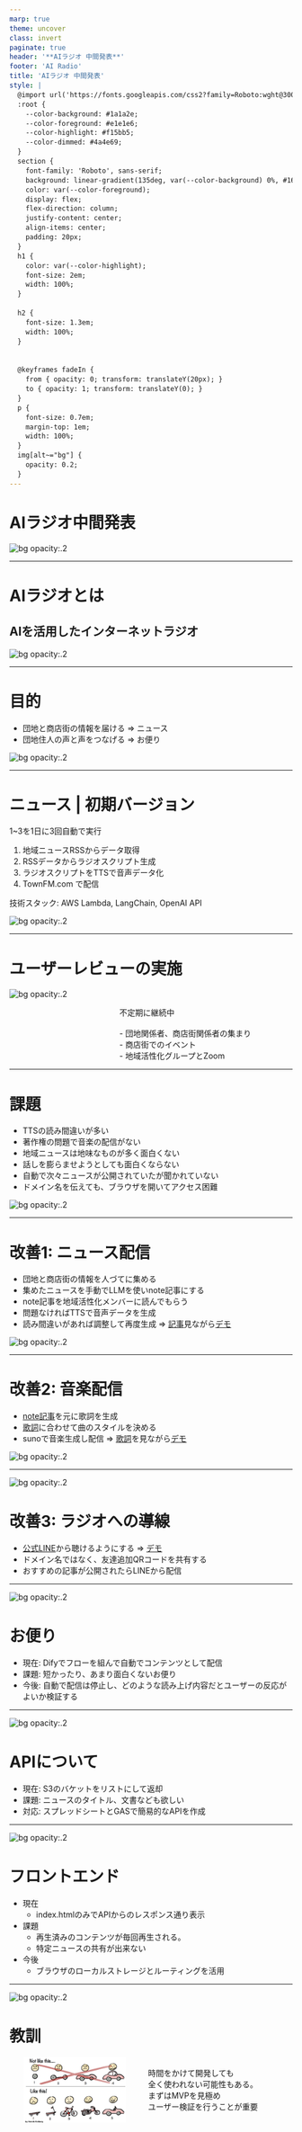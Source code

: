 ```yaml
---
marp: true
theme: uncover
class: invert
paginate: true
header: '**AIラジオ 中間発表**'
footer: 'AI Radio'
title: 'AIラジオ 中間発表'
style: |
  @import url('https://fonts.googleapis.com/css2?family=Roboto:wght@300;400;700&display=swap');
  :root {
    --color-background: #1a1a2e;
    --color-foreground: #e1e1e6;
    --color-highlight: #f15bb5;
    --color-dimmed: #4a4e69;
  }
  section {
    font-family: 'Roboto', sans-serif;
    background: linear-gradient(135deg, var(--color-background) 0%, #16213e 100%);
    color: var(--color-foreground);
    display: flex;
    flex-direction: column;
    justify-content: center;
    align-items: center;
    padding: 20px;
  }
  h1 {
    color: var(--color-highlight);
    font-size: 2em;
    width: 100%;
  }

  h2 {
    font-size: 1.3em;
    width: 100%;
  }

  
  @keyframes fadeIn {
    from { opacity: 0; transform: translateY(20px); }
    to { opacity: 1; transform: translateY(0); }
  }
  p {
    font-size: 0.7em;
    margin-top: 1em;
    width: 100%;
  }
  img[alt~="bg"] {
    opacity: 0.2;
  }
---
```


<!-- _class: lead -->
# AIラジオ中間発表

![bg opacity:.2](https://images.unsplash.com/photo-1620712943543-bcc4688e7485)

---

# AIラジオとは

## AIを活用したインターネットラジオ

![bg opacity:.2](https://images.unsplash.com/photo-1620712943543-bcc4688e7485)

---

# 目的

- 団地と商店街の情報を届ける => ニュース
- 団地住人の声と声をつなげる => お便り

![bg opacity:.2](https://images.unsplash.com/photo-1620712943543-bcc4688e7485)

---

# ニュース | 初期バージョン

1~3を1日に3回自動で実行

1. 地域ニュースRSSからデータ取得
2. RSSデータからラジオスクリプト生成
3. ラジオスクリプトをTTSで音声データ化
4. TownFM.com で配信

技術スタック: AWS Lambda, LangChain, OpenAI API

![bg opacity:.2](https://images.unsplash.com/photo-1620712943543-bcc4688e7485)

---

# ユーザーレビューの実施

![bg opacity:.2](https://images.unsplash.com/photo-1620712943543-bcc4688e7485)

<section class="flex-slide">
  <div class="flex-container">
    <img src="../img/IMG_7860.jpeg" alt="" style="width: 30%; height: auto;">
    <div class="text-container">
    不定期に継続中 <br><br>
    - 団地関係者、商店街関係者の集まり <br>
    - 商店街でのイベント <br>
    - 地域活性化グループとZoom <br>
    </div>
  </div>
</section>

<style>
.flex-slide {
  display: flex;
  align-items: center;
  justify-content: center;
}

.flex-container {
  display: flex;
  align-items: center;
  justify-content: space-between;
  width: 90%;
}

.flex-container img {
  width: 30%;
  height: auto;
  margin-right: 20px;
}

.flex-container div {
  width: 65%;
  padding-left: 20px;
}

.text-container {
  width: 65%;
  padding-left: 20px;
  text-align: left; /* テキストを左揃えにする */
}
</style>

---

# 課題

- TTSの読み間違いが多い
- 著作権の問題で音楽の配信がない
- 地域ニュースは地味なものが多く面白くない
- 話しを膨らませようとしても面白くならない
- 自動で次々ニュースが公開されていたが聞かれていない
- ドメイン名を伝えても、ブラウザを開いてアクセス困難

![bg opacity:.2](https://images.unsplash.com/photo-1620712943543-bcc4688e7485)

---

# 改善1: ニュース配信

- 団地と商店街の情報を人づてに集める
- 集めたニュースを手動でLLMを使いnote記事にする
- note記事を地域活性化メンバーに読んでもらう
- 問題なければTTSで音声データを生成
- 読み間違いがあれば調整して再度生成 => [記事](https://note.com/townfm/n/ncfbb19647034)見ながら[デモ](https://townfm.com/)

![bg opacity:.2](https://images.unsplash.com/photo-1620712943543-bcc4688e7485)

---

# 改善2: 音楽配信

- [note記事](https://note.com/townfm/n/ncfbb19647034)を元に歌詞を生成
- [歌詞](https://note.com/townfm/n/ncfbb19647034#f2974846-3feb-4ac1-ac17-a9b7ab9968c8)に合わせて曲のスタイルを決める
- sunoで音楽生成し配信 => [歌詞](https://note.com/townfm/n/ncfbb19647034#f2974846-3feb-4ac1-ac17-a9b7ab9968c8)を見ながら[デモ](https://townfm.com/)

![bg opacity:.2](https://images.unsplash.com/photo-1620712943543-bcc4688e7485)

---
![bg opacity:.2](https://images.unsplash.com/photo-1620712943543-bcc4688e7485)

# 改善3: ラジオへの導線

- [公式LINE](https://lin.ee/vsGZl6W)から聴けるようにする => [デモ](https://lin.ee/vsGZl6W)
- ドメイン名ではなく、友達追加QRコードを共有する
- おすすめの記事が公開されたらLINEから配信

---
![bg opacity:.2](https://images.unsplash.com/photo-1620712943543-bcc4688e7485)

# お便り

- 現在: Difyでフローを組んで自動でコンテンツとして配信 <br>
- 課題: 短かったり、あまり面白くないお便り
- 今後: 自動で配信は停止し、どのような読み上げ内容だとユーザーの反応がよいか検証する

---
![bg opacity:.2](https://images.unsplash.com/photo-1620712943543-bcc4688e7485)

# APIについて

- 現在: S3のバケットをリストにして返却
- 課題: ニュースのタイトル、文書なども欲しい
- 対応: スプレッドシートとGASで簡易的なAPIを作成

---
![bg opacity:.2](https://images.unsplash.com/photo-1620712943543-bcc4688e7485)

# フロントエンド

- 現在 <br>
  - index.htmlのみでAPIからのレスポンス通り表示
- 課題 <br>
  - 再生済みのコンテンツが毎回再生される。
  - 特定ニュースの共有が出来ない
- 今後 <br>
  - ブラウザのローカルストレージとルーティングを活用

---

![bg opacity:.2](https://images.unsplash.com/photo-1620712943543-bcc4688e7485)

# 教訓

<section class="flex-slide">
  <div class="flex-container">
    <img src="../img/mvp.png" alt="MVPの図表">
    <div class="text-container">
      時間をかけて開発しても<br>
      全く使われない可能性もある。<br>
      まずはMVPを見極め<br>
      ユーザー検証を行うことが重要
    </div>
  </div>
</section>

<style>
.flex-slide {
  display: flex;
  align-items: center;
  justify-content: center;
}

.flex-container {
  display: flex;
  align-items: center;
  justify-content: space-between;
  width: 90%;
}

.flex-container img {
  width: 40%;
  height: auto;
}

.flex-container div {
  width: 65%;
  padding-left: 20px;
}

.text-container {
  width: 65%;
  padding-left: 20px;
  text-align: left; /* テキストを左揃えにする */
}
</style>
